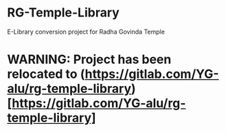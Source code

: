 # RG-Temple-Library
E-Library conversion project for Radha Govinda Temple

# WARNING: Project has been relocated to (https://gitlab.com/YG-alu/rg-temple-library) [https://gitlab.com/YG-alu/rg-temple-library]
